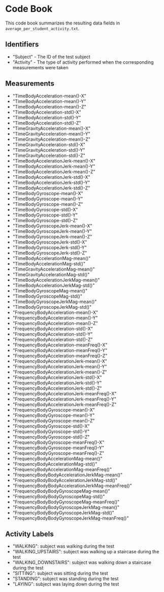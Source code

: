 # Code Book

This code book summarizes the resulting data fields in `average_per_student_activity.txt`.

## Identifiers

* "Subject" - The ID of the test subject
* "Activity" - The type of activity performed when the corresponding measurements were taken

## Measurements

* "TimeBodyAcceleration-mean()-X"                  
* "TimeBodyAcceleration-mean()-Y"                  
* "TimeBodyAcceleration-mean()-Z"                  
* "TimeBodyAcceleration-std()-X"                   
* "TimeBodyAcceleration-std()-Y"                   
* "TimeBodyAcceleration-std()-Z"                   
* "TimeGravityAcceleration-mean()-X"               
* "TimeGravityAcceleration-mean()-Y"               
* "TimeGravityAcceleration-mean()-Z"               
* "TimeGravityAcceleration-std()-X"                
* "TimeGravityAcceleration-std()-Y"                
* "TimeGravityAcceleration-std()-Z"                
* "TimeBodyAccelerationJerk-mean()-X"              
* "TimeBodyAccelerationJerk-mean()-Y"              
* "TimeBodyAccelerationJerk-mean()-Z"              
* "TimeBodyAccelerationJerk-std()-X"               
* "TimeBodyAccelerationJerk-std()-Y"               
* "TimeBodyAccelerationJerk-std()-Z"               
* "TimeBodyGyroscope-mean()-X"                     
* "TimeBodyGyroscope-mean()-Y"                     
* "TimeBodyGyroscope-mean()-Z"                     
* "TimeBodyGyroscope-std()-X"                      
* "TimeBodyGyroscope-std()-Y"                      
* "TimeBodyGyroscope-std()-Z"                      
* "TimeBodyGyroscopeJerk-mean()-X"                 
* "TimeBodyGyroscopeJerk-mean()-Y"                 
* "TimeBodyGyroscopeJerk-mean()-Z"                 
* "TimeBodyGyroscopeJerk-std()-X"                  
* "TimeBodyGyroscopeJerk-std()-Y"                  
* "TimeBodyGyroscopeJerk-std()-Z"                  
* "TimeBodyAccelerationMag-mean()"                 
* "TimeBodyAccelerationMag-std()"                  
* "TimeGravityAccelerationMag-mean()"              
* "TimeGravityAccelerationMag-std()"               
* "TimeBodyAccelerationJerkMag-mean()"             
* "TimeBodyAccelerationJerkMag-std()"              
* "TimeBodyGyroscopeMag-mean()"                    
* "TimeBodyGyroscopeMag-std()"                     
* "TimeBodyGyroscopeJerkMag-mean()"                
* "TimeBodyGyroscopeJerkMag-std()"                 
* "FrequencyBodyAcceleration-mean()-X"             
* "FrequencyBodyAcceleration-mean()-Y"             
* "FrequencyBodyAcceleration-mean()-Z"             
* "FrequencyBodyAcceleration-std()-X"              
* "FrequencyBodyAcceleration-std()-Y"              
* "FrequencyBodyAcceleration-std()-Z"              
* "FrequencyBodyAcceleration-meanFreq()-X"         
* "FrequencyBodyAcceleration-meanFreq()-Y"         
* "FrequencyBodyAcceleration-meanFreq()-Z"         
* "FrequencyBodyAccelerationJerk-mean()-X"         
* "FrequencyBodyAccelerationJerk-mean()-Y"         
* "FrequencyBodyAccelerationJerk-mean()-Z"         
* "FrequencyBodyAccelerationJerk-std()-X"          
* "FrequencyBodyAccelerationJerk-std()-Y"          
* "FrequencyBodyAccelerationJerk-std()-Z"          
* "FrequencyBodyAccelerationJerk-meanFreq()-X"     
* "FrequencyBodyAccelerationJerk-meanFreq()-Y"     
* "FrequencyBodyAccelerationJerk-meanFreq()-Z"     
* "FrequencyBodyGyroscope-mean()-X"                
* "FrequencyBodyGyroscope-mean()-Y"                
* "FrequencyBodyGyroscope-mean()-Z"                
* "FrequencyBodyGyroscope-std()-X"                 
* "FrequencyBodyGyroscope-std()-Y"                 
* "FrequencyBodyGyroscope-std()-Z"                 
* "FrequencyBodyGyroscope-meanFreq()-X"            
* "FrequencyBodyGyroscope-meanFreq()-Y"            
* "FrequencyBodyGyroscope-meanFreq()-Z"            
* "FrequencyBodyAccelerationMag-mean()"            
* "FrequencyBodyAccelerationMag-std()"             
* "FrequencyBodyAccelerationMag-meanFreq()"        
* "FrequencyBodyBodyAccelerationJerkMag-mean()"    
* "FrequencyBodyBodyAccelerationJerkMag-std()"     
* "FrequencyBodyBodyAccelerationJerkMag-meanFreq()"
* "FrequencyBodyBodyGyroscopeMag-mean()"           
* "FrequencyBodyBodyGyroscopeMag-std()"            
* "FrequencyBodyBodyGyroscopeMag-meanFreq()"       
* "FrequencyBodyBodyGyroscopeJerkMag-mean()"       
* "FrequencyBodyBodyGyroscopeJerkMag-std()"        
* "FrequencyBodyBodyGyroscopeJerkMag-meanFreq()" 


## Activity Labels

* "WALKING": subject was walking during the test
* "WALKING_UPSTAIRS": subject was walking up a staircase during the test
* "WALKING_DOWNSTAIRS": subject was walking down a staircase during the test
* "SITTING": subject was sitting during the test
* "STANDING": subject was standing during the test
* "LAYING": subject was laying down during the test
